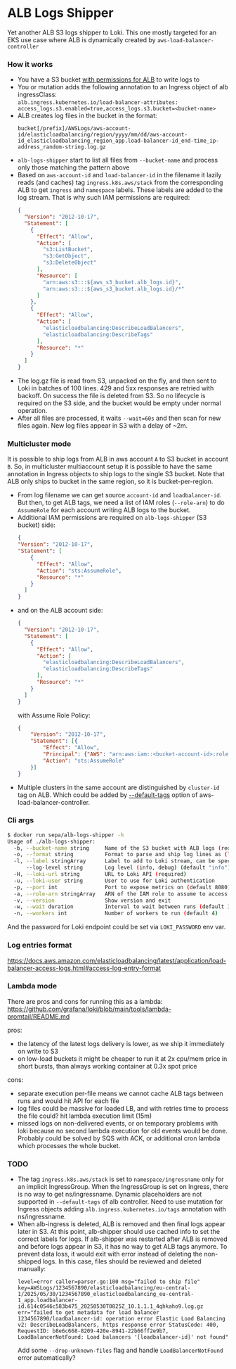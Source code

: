 # ALB Logs Shipper

Yet another ALB S3 logs shipper to Loki. This one mostly targeted for an EKS use case where ALB is dynamically created by `aws-load-balancer-controller`

### How it works
- You have a S3 bucket [with permissions for ALB](https://docs.aws.amazon.com/elasticloadbalancing/latest/application/enable-access-logging.html#access-log-create-bucket) to write logs to
- You or mutation adds the following annotation to an Ingress object of alb ingressClass:  
`alb.ingress.kubernetes.io/load-balancer-attributes: access_logs.s3.enabled=true,access_logs.s3.bucket=<bucket-name>`
- ALB creates log files in the bucket in the format:  
  ```
  bucket[/prefix]/AWSLogs/aws-account-id/elasticloadbalancing/region/yyyy/mm/dd/aws-account-id_elasticloadbalancing_region_app.load-balancer-id_end-time_ip-address_random-string.log.gz
  ```
- `alb-logs-shipper` start to list all files from `--bucket-name` and process only those matching the pattern above
- Based on `aws-account-id` and `load-balancer-id` in the filename it lazily reads (and caches) tag `ingress.k8s.aws/stack` from the corresponding ALB to get `ingress` and `namespace` labels. These labels are added to the log stream. That is why such IAM permissions are required:
  ```json
  {
    "Version": "2012-10-17",
    "Statement": [
      {
        "Effect": "Allow",
        "Action": [
          "s3:ListBucket",
          "s3:GetObject",
          "s3:DeleteObject"
        ],
        "Resource": [
          "arn:aws:s3:::${aws_s3_bucket.alb_logs.id}",
          "arn:aws:s3:::${aws_s3_bucket.alb_logs.id}/*"
        ]
      },
      {
        "Effect": "Allow",
        "Action": [
          "elasticloadbalancing:DescribeLoadBalancers",
          "elasticloadbalancing:DescribeTags"
        ],
        "Resource": "*"
      }
    ]
  }
  ```
- The log.gz file is read from S3, unpacked on the fly, and then sent to Loki in batches of 100 lines. 429 and 5xx responses are retried with backoff. On success the file is deleted from S3. So no lifecycle is required on the S3 side, and the bucket would be empty under normal operation.
- After all files are processed, it waits `--wait=60s` and then scan for new files again. New log files appear in S3 with a delay of ~2m.

### Multicluster mode
It is possible to ship logs from ALB in aws account `A` to S3 bucket in account `B`. So, in multicluster multiaccount setup it is possible to have the same annotation in Ingress objects to ship logs to the single S3 bucket. Note that ALB only ships to bucket in the same region, so it is bucket-per-region.
- From log filename we can get source `account-id` and `loadbalancer-id`. But then, to get ALB tags, we need a list of IAM roles (`--role-arn`) to do `AssumeRole` for each account writing ALB logs to the bucket.
- Additional IAM permissions are required on `alb-logs-shipper` (S3 bucket) side:
  ```json
  {
  "Version": "2012-10-17",
  "Statement": [
      {
        "Effect": "Allow",
        "Action": "sts:AssumeRole",
        "Resource": "*"
      }
    ]
  }
  ```
- and on the ALB account side:
  ```json
  {
    "Version": "2012-10-17",
    "Statement": [
      {
        "Effect": "Allow",
        "Action": [
          "elasticloadbalancing:DescribeLoadBalancers",
          "elasticloadbalancing:DescribeTags"
        ],
        "Resource": "*"
      }
    ]
  }
  ```
  with Assume Role Policy:
  ```json
  {
      "Version": "2012-10-17",
      "Statement": [{
          "Effect": "Allow",
          "Principal": {"AWS": "arn:aws:iam::<bucket-account-id>:role/<alb-logs-shipper-role>"},
          "Action": "sts:AssumeRole"
      }]
  }
  ```
- Multiple clusters in the same account are distinguished by `cluster-id` tag on ALB. Which could be added by [--default-tags](https://kubernetes-sigs.github.io/aws-load-balancer-controller/v2.5/deploy/configurations/#controller-command-line-flags) option of aws-load-balancer-controller.

### Cli args
```bash
$ docker run sepa/alb-logs-shipper -h
Usage of ./alb-logs-shipper:
  -b, --bucket-name string     Name of the S3 bucket with ALB logs (required)
  -o, --format string          Format to parse and ship log lines as (logfmt, json, raw) (default "raw")
  -l, --label stringArray      Label to add to Loki stream, can be specified multiple times (key=value)
      --log-level string       Log level (info, debug) (default "info")
  -H, --loki-url string        URL to Loki API (required)
  -u, --loki-user string       User to use for Loki authentication
  -p, --port int               Port to expose metrics on (default 8080)
  -a, --role-arn stringArray   ARN of the IAM role to assume to access ALB tags, can be specified multiple times
  -v, --version                Show version and exit
  -w, --wait duration          Interval to wait between runs (default 1m0s)
  -n, --workers int            Number of workers to run (default 4)
```
And the password for Loki endpoint could be set via `LOKI_PASSWORD` env var.

### Log entries format
https://docs.aws.amazon.com/elasticloadbalancing/latest/application/load-balancer-access-logs.html#access-log-entry-format

### Lambda mode  
There are pros and cons for running this as a lambda:
https://github.com/grafana/loki/blob/main/tools/lambda-promtail/README.md  

pros:
- the latency of the latest logs delivery is lower, as we ship it immediately on write to S3
- on low-load buckets it might be cheaper to run it at 2x cpu/mem price in short bursts, than always working container at 0.3x spot price

cons:
- separate execution per-file means we cannot cache ALB tags between runs and would hit API for each file
- log files could be massive for loaded LB, and with retries time to process the file could? hit lambda execution limit (15m) 
- missed logs on non-delivered events, or on temporary problems with loki because no second lambda execution for old events would be done. Probably could be solved by SQS with ACK, or additional cron lambda which processes the whole bucket.
 
### TODO
- The tag `ingress.k8s.aws/stack` is set to `namespace/ingressname` only for an implicit IngressGroup. When the IngressGroup is set on Ingress, there is no way to get ns/ingressname. Dynamic placeholders are not supported in `--default-tags` of alb controller. Need to use mutation for Ingress objects adding `alb.ingress.kubernetes.io/tags` annotation with ns/ingressname.
- When alb-ingress is deleted, ALB is removed and then final logs appear later in S3. At this point, alb-shipper should use cached info to set the correct labels for logs. If alb-shipper was restarted after ALB is removed and before logs appear in S3, it has no way to get ALB tags anymore. To prevent data loss, it would exit with error instead of deleting the non-shipped logs. In this case, files should be reviewed and deleted manually:
  ```
  level=error caller=parser.go:100 msg="failed to ship file" key=AWSLogs/1234567890/elasticloadbalancing/eu-central-1/2025/05/30/1234567890_elasticloadbalancing_eu-central-1_app.loadbalancer-id.614c0546c583b475_20250530T0825Z_10.1.1.1_4qhkaho9.log.gz err="failed to get metadata for load balancer 1234567890/loadbalancer-id: operation error Elastic Load Balancing v2: DescribeLoadBalancers, https response error StatusCode: 400, RequestID: b8e6c668-8209-420e-8941-22b66ff2e9b7, LoadBalancerNotFound: Load balancers '[loadbalancer-id]' not found"
  ```
  Add some `--drop-unknown-files` flag and handle `LoadBalancerNotFound` error automatically?
